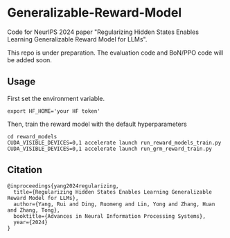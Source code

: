 # Generalizable-Reward-Model
Code for NeurIPS 2024 paper "Regularizing Hidden States Enables Learning Generalizable Reward Model for LLMs". 

This repo is under preparation. The evaluation code and BoN/PPO code will be added soon.


## Usage 
First set the environment variable.
```
export HF_HOME='your HF token'
```

Then, train the reward model with the default hyperparameters
```
cd reward_models
CUDA_VISIBLE_DEVICES=0,1 accelerate launch run_reward_models_train.py 
CUDA_VISIBLE_DEVICES=0,1 accelerate launch run_grm_reward_train.py 
```





## Citation

```
@inproceedings{yang2024regularizing,
  title={Regularizing Hidden States Enables Learning Generalizable Reward Model for LLMs},
  author={Yang, Rui and Ding, Ruomeng and Lin, Yong and Zhang, Huan and Zhang, Tong},
  booktitle={Advances in Neural Information Processing Systems},
  year={2024}
}
```
